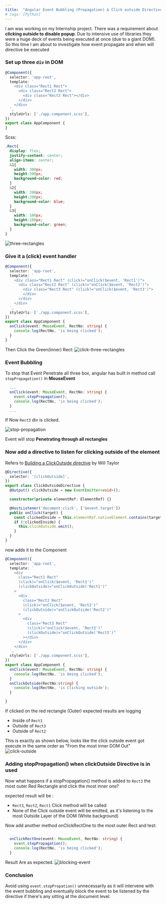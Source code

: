 ```yaml
---
title:  "Angular Event Bubbling (Propagation) & Click outside Directive"
# tags: [Python] 
---
```


I am was working on my Internship project. There was a requirement about **clicking outside to disable popup**. Due to intensive use of libraries they were a huge deck of events being executed at once (due to a giant DOM). So this time I am about to investigate how event propagate and when will directive be executed


### Set up three `div` in DOM

```ts
@Component({
  selector: 'app-root',
  template: `
    <div class="Rect1 Rect">
      <div class="Rect2 Rect">
        <div class="Rect3 Rect"></div>
      </div>
    </div>
  `,
  styleUrls: ['./app.component.scss'],
})
export class AppComponent {
}

```

Scss:
```scss
.Rect{
  display: flex;
  justify-content: center;
  align-items: center;
  &1{
    width: 300px;
    height:300px;
    background-color: red;
  }
  &2{
    width: 200px;
    height:200px;
    background-color: blue;
  }
  &3{
    width: 100px;
    height:100px;
    background-color: green;
  }
}

```

![three-rectangles]("/assets/images/2020-12-12/three-rectangles.png")

### Give it a (click) event handler


```ts
@Component({
  selector: 'app-root',
  template: `
    <div class="Rect1 Rect" (click)="onClick($event, 'Rect1')">
      <div class="Rect2 Rect" (click)="onClick($event, 'Rect2')">
        <div class="Rect3 Rect" (click)="onClick($event, 'Rect3')">
        </div>
      </div>
    </div>
  `,
  styleUrls: ['./app.component.scss'],
})
export class AppComponent {
  onClick(event: MouseEvent, RectNo: string) {
    console.log(RectNo, 'is being clicked');
  }
}

```

Then Click the Green(inner) Rect:
![click-three-rectangles]("/assets/images/2020-12-12/click-three-rectangles.png")


### Event Bubbling


To stop that Event Penetrate all three box, angular has built in method call `stopPropagation()` in **MouseEvent**

```ts
  ...
  onClick(event: MouseEvent, RectNo: string) {
    event.stopPropagation();
    console.log(RectNo, 'is being clicked');
  }
  ...
```
If Now `Rect3` div is clicked.

![stop-propagation]("/assets/images/2020-12-12/stop-propagation.png")

Event will stop **Penetrating through all rectangles**

### Now add a directive to listen for clicking outside of the element


Refers to [Building a ClickOutside directive](https://willtaylor.blog/click-outside-directive/) by Will Taylor
```ts
@Directive({
  selector: '[clickOutside]',
})
export class ClickOutsideDirective {
  @Output() clickOutside = new EventEmitter<void>();

  constructor(private elementRef: ElementRef) {}

  @HostListener('document:click', ['$event.target'])
  public onClick(target) {
    const clickedInside = this.elementRef.nativeElement.contains(target);
    if (!clickedInside) {
      this.clickOutside.emit();
    }
  }
}

```

now adds it to the Component

```ts
@Component({
  selector: 'app-root',
  template: `
    <div
      class="Rect1 Rect"
      (click)="onClick($event, 'Rect1')"
      (clickOutside)="onClickOutside('Rect1')"
    >
      <div
        class="Rect2 Rect"
        (click)="onClick($event, 'Rect2')"
        (clickOutside)="onClickOutside('Rect2')"
      >
        <div
          class="Rect3 Rect"
          (click)="onClick($event, 'Rect3')"
          (clickOutside)="onClickOutside('Rect3')"
        ></div>
      </div>
    </div>
  `,
  styleUrls: ['./app.component.scss'],
})
export class AppComponent {
  onClick(event: MouseEvent, RectNo: string) {
    console.log(RectNo, 'is being clicked');
  }
  onClickOutside(RectNo:string) {
    console.log(RectNo, 'is Clicking outside');
  }

}

```

If clicked on the red rectangle (Outer) expected results are logging
- Inside of `Rect1`
- Outside of `Rect3`
- Outside of `Rect2`

This is exactly as shown below, looks like the click outside event got execute in the same order as "From the most inner DOM Out"
![click-outside]("/assets/images/2020-12-12/click-outside.png")

### Adding stopPropagation() when clickOutside Directive is in used

Now what happens if a stopPropagation() method is added to `Rect3` the most outer Red Rectangle and click the most inner one?

expected result will be :

- `Rect3`, `Rect2`, `Rect1` Click method will be called
- None of the Click outside event will be emitted, as it's listening to the most Outside Layer of the DOM (White background)

Now add another method onClickRectOne to the most outer Rect and test:

```ts

  onClickRectOne(event: MouseEvent, RectNo: string) {
    event.stopPropagation();
    console.log(RectNo, 'is being clicked');
  }

```

Result Are as expected.
![blocking-event]("/assets/images/2020-12-12/blocking-event.png")

### Conclusion

Avoid using `event.stopPropation()` unnecessarily as it will intervene with the event bubbling and eventually block the event to be listened by the directive if there's any sitting at the document level.